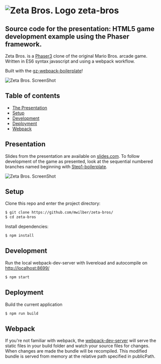 # ![Zeta Bros. Logo](https://staging.greenzeta.com/zetabros/assets/icons/icon-72x72.png) zeta-bros
## Source code for the presentation: HTML5 game development example using the Phaser framework.

Zeta Bros. is a [Phaser3](http://phaser.io) clone of the original Mario Bros. arcade game. Written in ES6 syntax javascript and using a webpack workflow. 

Built with the [gz-webpack-boilerplate](https://github.com/mwilber/gz-webpack-boilerplate)!

![Zeta Bros. ScreenShot](https://www.greenzeta.com/wp-content/uploads/2019/08/25_revized_level.png)

## Table of contents
- [The Presentation](#presentation)
- [Setup](#setup)
- [Development](#development)
- [Deployment](#deployment)
- [Webpack](#webpack)

## Presentation

Slides from the presentation are available on [slides.com](https://slides.com/greenzeta/phaser#/). To follow development of the game as presented, look at the sequential numbered branches named beginning with [Step1-boilerplate](https://github.com/mwilber/zeta-bros/tree/Step1-boilerplace). 

![Zeta Bros. ScreenShot](https://www.greenzeta.com/wp-content/uploads/2019/09/Screen-Shot-2019-09-03-at-7.25.34-PM.png)

## Setup
Clone this repo and enter the project directory:
```sh
$ git clone https://github.com/mwilber/zeta-bros/
$ cd zeta-bros
```
Install dependencies:
```sh
$ npm install
```

## Development
Run the local webpack-dev-server with livereload and autocompile on [http://localhost:8699/](http://localhost:8699/)
```sh
$ npm start
```
## Deployment
Build the current application
```sh
$ npm run build
```

## Webpack
If you're not familiar with webpack, the [webpack-dev-server](https://webpack.js.org/configuration/dev-server/) will serve the static files in your build folder and watch your source files for changes.
When changes are made the bundle will be recompiled. This modified bundle is served from memory at the relative path specified in publicPath.
